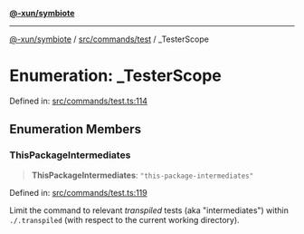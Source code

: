 [**@-xun/symbiote**](../../../../README.md)

***

[@-xun/symbiote](../../../../README.md) / [src/commands/test](../README.md) / \_TesterScope

# Enumeration: \_TesterScope

Defined in: [src/commands/test.ts:114](https://github.com/Xunnamius/symbiote/blob/feca973a0a29b4194f5e9720a5df04c799f6fa94/src/commands/test.ts#L114)

## Enumeration Members

### ThisPackageIntermediates

> **ThisPackageIntermediates**: `"this-package-intermediates"`

Defined in: [src/commands/test.ts:119](https://github.com/Xunnamius/symbiote/blob/feca973a0a29b4194f5e9720a5df04c799f6fa94/src/commands/test.ts#L119)

Limit the command to relevant _transpiled_ tests (aka "intermediates")
within `./.transpiled` (with respect to the current working directory).
